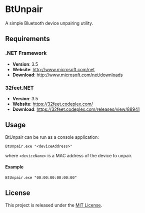 # BtUnpair

A simple Bluetooth device unpairing utility.

## Requirements

### .NET Framework

  * __Version__: 3.5
  * __Website__: http://www.microsoft.com/net
  * __Download__: http://www.microsoft.com/net/downloads

### 32feet.NET

  * __Version__: 3.5
  * __Website__: https://32feet.codeplex.com/
  * __Download__: https://32feet.codeplex.com/releases/view/88941

## Usage

BtUnpair can be run as a console application:

```
BtUnpair.exe "<deviceAddress>"
```

where `<deviceName>` is a MAC address of the device to unpair.

#### Example

```
BtUnpair.exe "00:00:00:00:00:00"
```

## License

This project is released under the
[MIT License](https://raw.github.com/morkai/BtUnpair/master/license.md).
